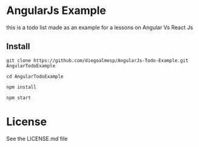 # AngularJs Example

this is a todo list made as an example for a lessons on Angular Vs React Js

## Install

    git clone https://github.com/diegoalmesp/AngularJs-Todo-Example.git AngularTodoExample

    cd AngularTodoExample

    npm install

    npm start

# License

See the LICENSE.md file